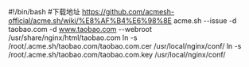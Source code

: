 #!/bin/bash
#下载地址
https://github.com/acmesh-official/acme.sh/wiki/%E8%AF%B4%E6%98%8E
acme.sh --issue -d taobao.com -d www.taobao.com --webroot /usr/share/nginx/html/taobao.com
ln -s /root/.acme.sh/taobao.com/taobao.com.cer /usr/local/nginx/conf/
ln -s /root/.acme.sh/taobao.com/taobao.com.key /usr/local/nginx/conf/
